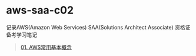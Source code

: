 # aws-saa-c02
记录AWS(Amazon Web Services) SAA(Solutions Architect Associate) 资格证备考学习笔记

>[01. AWS常用基本概念](./01._常用基本概念)
